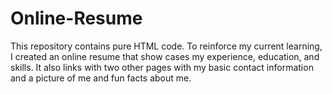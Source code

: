 # Online-Resume
This repository contains pure HTML code. To reinforce my current learning, I created an online resume that show cases my experience, education, and skills. It also links with two other pages with my basic contact information and a picture of me and fun facts about me.
